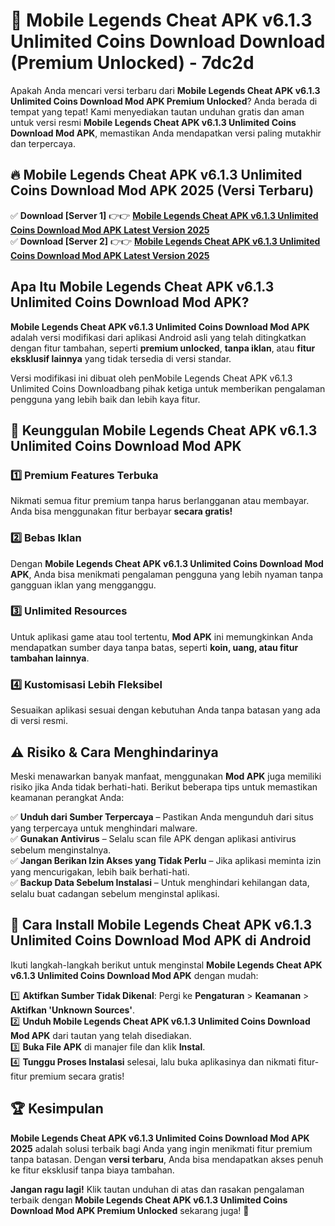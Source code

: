 # 🎯 Mobile Legends Cheat APK v6.1.3 Unlimited Coins Download  Download (Premium Unlocked) -  7dc2d

Apakah Anda mencari versi terbaru dari **Mobile Legends Cheat APK v6.1.3 Unlimited Coins Download Mod APK Premium Unlocked**? Anda berada di tempat yang tepat! Kami menyediakan tautan unduhan gratis dan aman untuk versi resmi **Mobile Legends Cheat APK v6.1.3 Unlimited Coins Download Mod APK**, memastikan Anda mendapatkan versi paling mutakhir dan terpercaya.

## 🔥 Mobile Legends Cheat APK v6.1.3 Unlimited Coins Download Mod APK 2025 (Versi Terbaru)

✅ **Download [Server 1]** 👉👉 [**Mobile Legends Cheat APK v6.1.3 Unlimited Coins Download Mod APK Latest Version 2025**](https://momento.my/?title=Mobile_Legends_Cheat_APK_v6.1.3_Unlimited_Coins_Download)  
✅ **Download [Server 2]** 👉👉 [**Mobile Legends Cheat APK v6.1.3 Unlimited Coins Download Mod APK Latest Version 2025**](https://momento.my/?title=Mobile_Legends_Cheat_APK_v6.1.3_Unlimited_Coins_Download)  

## Apa Itu Mobile Legends Cheat APK v6.1.3 Unlimited Coins Download Mod APK?

**Mobile Legends Cheat APK v6.1.3 Unlimited Coins Download Mod APK** adalah versi modifikasi dari aplikasi Android asli yang telah ditingkatkan dengan fitur tambahan, seperti **premium unlocked**, **tanpa iklan**, atau **fitur eksklusif lainnya** yang tidak tersedia di versi standar.

Versi modifikasi ini dibuat oleh penMobile Legends Cheat APK v6.1.3 Unlimited Coins Downloadbang pihak ketiga untuk memberikan pengalaman pengguna yang lebih baik dan lebih kaya fitur.

## 🎯 Keunggulan Mobile Legends Cheat APK v6.1.3 Unlimited Coins Download Mod APK

### 1️⃣ Premium Features Terbuka
Nikmati semua fitur premium tanpa harus berlangganan atau membayar. Anda bisa menggunakan fitur berbayar **secara gratis!**

### 2️⃣ Bebas Iklan
Dengan **Mobile Legends Cheat APK v6.1.3 Unlimited Coins Download Mod APK**, Anda bisa menikmati pengalaman pengguna yang lebih nyaman tanpa gangguan iklan yang mengganggu.

### 3️⃣ Unlimited Resources
Untuk aplikasi game atau tool tertentu, **Mod APK** ini memungkinkan Anda mendapatkan sumber daya tanpa batas, seperti **koin, uang, atau fitur tambahan lainnya**.

### 4️⃣ Kustomisasi Lebih Fleksibel
Sesuaikan aplikasi sesuai dengan kebutuhan Anda tanpa batasan yang ada di versi resmi.

## ⚠️ Risiko & Cara Menghindarinya

Meski menawarkan banyak manfaat, menggunakan **Mod APK** juga memiliki risiko jika Anda tidak berhati-hati. Berikut beberapa tips untuk memastikan keamanan perangkat Anda:

✅ **Unduh dari Sumber Terpercaya** – Pastikan Anda mengunduh dari situs yang terpercaya untuk menghindari malware.  
✅ **Gunakan Antivirus** – Selalu scan file APK dengan aplikasi antivirus sebelum menginstalnya.  
✅ **Jangan Berikan Izin Akses yang Tidak Perlu** – Jika aplikasi meminta izin yang mencurigakan, lebih baik berhati-hati.  
✅ **Backup Data Sebelum Instalasi** – Untuk menghindari kehilangan data, selalu buat cadangan sebelum menginstal aplikasi.

## 📌 Cara Install Mobile Legends Cheat APK v6.1.3 Unlimited Coins Download Mod APK di Android

Ikuti langkah-langkah berikut untuk menginstal **Mobile Legends Cheat APK v6.1.3 Unlimited Coins Download Mod APK** dengan mudah:

1️⃣ **Aktifkan Sumber Tidak Dikenal**: Pergi ke **Pengaturan** > **Keamanan** > **Aktifkan 'Unknown Sources'**.  
2️⃣ **Unduh Mobile Legends Cheat APK v6.1.3 Unlimited Coins Download Mod APK** dari tautan yang telah disediakan.  
3️⃣ **Buka File APK** di manajer file dan klik **Instal**.  
4️⃣ **Tunggu Proses Instalasi** selesai, lalu buka aplikasinya dan nikmati fitur-fitur premium secara gratis!

## 🏆 Kesimpulan

**Mobile Legends Cheat APK v6.1.3 Unlimited Coins Download Mod APK 2025** adalah solusi terbaik bagi Anda yang ingin menikmati fitur premium tanpa batasan. Dengan **versi terbaru**, Anda bisa mendapatkan akses penuh ke fitur eksklusif tanpa biaya tambahan.

**Jangan ragu lagi!** Klik tautan unduhan di atas dan rasakan pengalaman terbaik dengan **Mobile Legends Cheat APK v6.1.3 Unlimited Coins Download Mod APK Premium Unlocked** sekarang juga! 🚀
